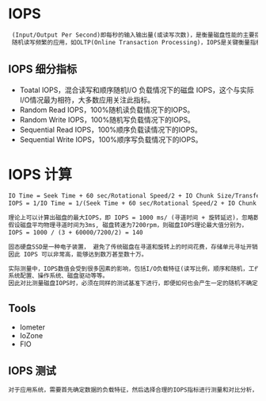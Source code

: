 # IOPS
```md
 (Input/Output Per Second)即每秒的输入输出量(或读写次数)，是衡量磁盘性能的主要指标之一。
 随机读写频繁的应用，如OLTP(Online Transaction Processing)，IOPS是关键衡量指标。
```

## IOPS 细分指标
* Toatal IOPS，混合读写和顺序随机I/O 负载情况下的磁盘 IOPS，这个与实际I/O情况最为相符，大多数应用关注此指标。
* Random Read IOPS，100%随机读负载情况下的IOPS。
* Random Write IOPS，100%随机写负载情况下的IOPS。
* Sequential Read IOPS，100%顺序负载读情况下的IOPS。
* Sequential Write IOPS，100%顺序写负载情况下的IOPS。

# IOPS 计算
```md
IO Time = Seek Time + 60 sec/Rotational Speed/2 + IO Chunk Size/Transfer Rate //单次IO时间
IOPS = 1/IO Time = 1/(Seek Time + 60 sec/Rotational Speed/2 + IO Chunk Size/Transfer Rate)
```
```md
理论上可以计算出磁盘的最大IOPS，即 IOPS = 1000 ms/ (寻道时间 + 旋转延迟)，忽略数据传输时间。
假设磁盘平均物理寻道时间为3ms, 磁盘转速为7200rpm，则磁盘IOPS理论最大值分别为，
IOPS = 1000 / (3 + 60000/7200/2) = 140
```
```md
固态硬盘SSD是一种电子装置， 避免了传统磁盘在寻道和旋转上的时间花费，存储单元寻址开销大大降低，
因此 IOPS 可以非常高，能够达到数万甚至数十万。
```
```md
实际测量中，IOPS数值会受到很多因素的影响，包括I/O负载特征(读写比例，顺序和随机，工作线程数，队列深度，数据记录大小)、
系统配置、操作系统、磁盘驱动等等。
因此对比测量磁盘IOPS时，必须在同样的测试基准下进行，即便如何也会产生一定的随机不确定性。
```

## Tools
* Iometer
* IoZone
* FIO

## IOPS 测试
```md
对于应用系统，需要首先确定数据的负载特征，然后选择合理的IOPS指标进行测量和对比分析，据此选择合适的存储介质和软件系统。
```
